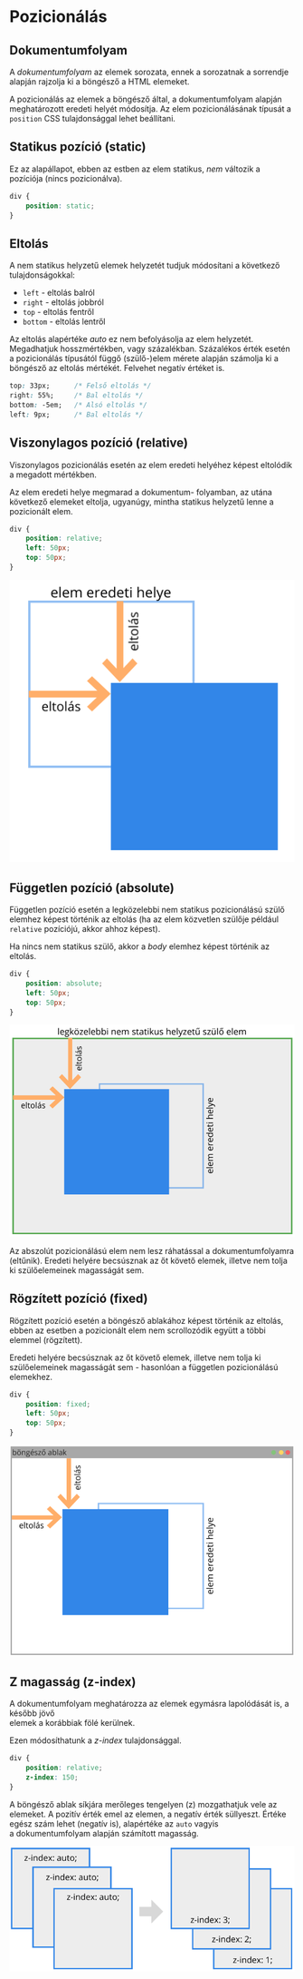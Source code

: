 # Pozicionálás

## Dokumentumfolyam

A _dokumentumfolyam_ az elemek sorozata, ennek a sorozatnak a sorrendje alapján rajzolja ki a böngésző a HTML elemeket.

A pozicionálás az elemek a böngésző által, a dokumentumfolyam alapján meghatározott eredeti helyét módosítja. Az elem pozicionálásának típusát a `position` CSS tulajdonsággal lehet beállítani.

## Statikus pozíció \(static\)

Ez az alapállapot, ebben az estben az elem statikus, _nem_ változik a pozíciója \(nincs pozicionálva\).

```css
div {
    position: static;
}
```

## Eltolás

A nem statikus helyzetű elemek helyzetét tudjuk módosítani a következő tulajdonságokkal:

* `left` - eltolás balról
* `right` - eltolás jobbról
* `top` - eltolás fentről
* `bottom` - eltolás lentről

Az eltolás alapértéke _auto_ ez nem befolyásolja az elem helyzetét. Megadhatjuk hosszmértékben, vagy százalékban. Százalékos érték esetén a pozicionálás típusától függő \(szülő-\)elem mérete alapján számolja ki a böngésző az eltolás mértékét. Felvehet negatív értéket is.

```css
top: 33px;      /* Felső eltolás */
right: 55%;     /* Bal eltolás */
bottom: -5em;   /* Alsó eltolás */
left: 9px;      /* Bal eltolás */
```

## Viszonylagos pozíció \(relative\)

Viszonylagos pozicionálás esetén az elem eredeti helyéhez képest eltolódik a megadott mértékben.

Az elem eredeti helye megmarad a dokumentum- folyamban, az utána következő elemeket eltolja, ugyanúgy, mintha statikus helyzetű lenne a pozicionált elem.

```css
div {
    position: relative;
    left: 50px;
    top: 50px;
}
```

![](../.gitbook/assets/relative.png)

## Független pozíció \(absolute\)

Független pozíció esetén a legközelebbi nem statikus pozicionálású szülő elemhez képest történik az eltolás \(ha az elem közvetlen szülője például `relative` pozíciójú, akkor ahhoz képest\).   
  
Ha nincs nem statikus szülő, akkor a _body_ elemhez képest történik az eltolás.​

```css
div {
    position: absolute;
    left: 50px;
    top: 50px;
}
```

![](../.gitbook/assets/absolute.png)

Az abszolút pozicionálású elem nem lesz ráhatással a dokumentumfolyamra \(eltűnik\). Eredeti helyére becsúsznak az őt követő elemek, illetve nem tolja ki szülőelemeinek magasságát sem.

## Rögzített pozíció \(fixed\)

Rögzített pozíció esetén a böngésző ablakához képest történik az eltolás, ebben az esetben a pozicionált elem nem scrollozódik együtt a többi elemmel \(rögzített\).

Eredeti helyére becsúsznak az őt követő elemek, illetve nem tolja ki szülőelemeinek magasságát sem - hasonlóan a független pozicionálású elemekhez.

```css
div {
    position: fixed;
    left: 50px;
    top: 50px;
}
```

![](../.gitbook/assets/fixed.png)

## Z magasság \(z-index\)

A dokumentumfolyam meghatározza az elemek egymásra lapolódását is, a később jövő  
elemek a korábbiak fölé kerülnek.

Ezen módosíthatunk a _z-index_ tulajdonsággal.

```css
div {
    position: relative;
    z-index: 150;
}
```

A böngésző ablak síkjára merőleges tengelyen \(z\) mozgathatjuk vele az elemeket. A pozitív érték emel az elemen, a negatív érték süllyeszt. Értéke egész szám lehet \(negatív is\), alapértéke az `auto` vagyis  
a dokumentumfolyam alapján számított magasság.

![](../.gitbook/assets/z-index.png)

